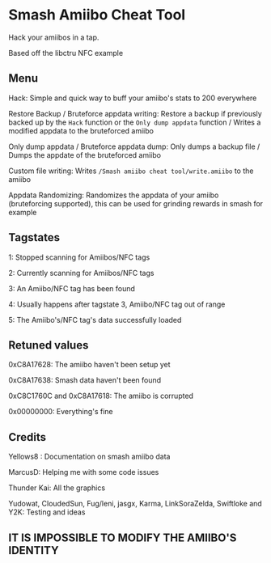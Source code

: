 # Smash Amiibo Cheat Tool
Hack your amiibos in a tap.

Based off the libctru NFC example

## Menu
Hack: Simple and quick way to buff your amiibo's stats to 200 everywhere

Restore Backup / Bruteforce appdata writing: Restore a backup if previously backed up by the `Hack` function or the `Only dump appdata` function / Writes a modified appdata to the bruteforced amiibo

Only dump appdata / Bruteforce appdata dump: Only dumps a backup file / Dumps the appdate of the bruteforced amiibo

Custom file writing: Writes `/Smash amiibo cheat tool/write.amiibo` to the amiibo

Appdata Randomizing: Randomizes the appdata of your amiibo (bruteforcing supported), this can be used for grinding rewards in smash for example 

## Tagstates
1: Stopped scanning for Amiibos/NFC tags

2: Currently scanning for Amiibos/NFC tags

3: An Amiibo/NFC tag has been found

4: Usually happens after tagstate 3, Amiibo/NFC tag out of range

5: The Amiibo's/NFC tag's data successfully loaded

## Retuned values
0xC8A17628: The amiibo haven't been setup yet

0xC8A17638: Smash data haven't been found

0xC8C1760C and 0xC8A17618: The amiibo is corrupted

0x00000000: Everything's fine

## Credits
Yellows8 : Documentation on smash amiibo data

MarcusD: Helping me with some code issues

Thunder Kai: All the graphics

Yudowat, CloudedSun, Fug/leni, jasgx, Karma, LinkSoraZelda, Swiftloke and Y2K: Testing and ideas

## IT IS IMPOSSIBLE TO MODIFY THE AMIIBO'S IDENTITY